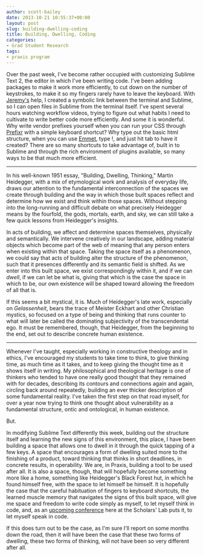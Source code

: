 ```yaml
---
author: scott-bailey
date: 2013-10-21 10:55:37+00:00
layout: post
slug: building-dwelling-coding
title: Building, Dwelling, Coding
categories:
- Grad Student Research
tags:
- praxis program
---
```


Over the past week, I've become rather occupied with customizing Sublime Text 2, the editor in which I've been writing code. I've been adding packages to make it work more efficiently, to cut down on the number of keystrokes, to make it so my fingers rarely have to leave the keyboard. With [Jeremy's](http://clioweb.org/) help, I created a symbolic link between the terminal and Sublime, so I can open files in Sublime from the terminal itself. I've spent several hours watching workflow videos, trying to figure out what habits I need to cultivate to write better code more efficiently. And some it is wonderful. Why write vendor prefixes yourself when you can run your CSS through [Prefixr](http://prefixr.com/) with a simple keyboard shortcut? Why type out the basic html structure, when you can use [Emmet](http://emmet.io/), type !, and just hit tab to have it created? There are so many shortcuts to take advantage of, built in to Sublime and through the rich environment of plugins available, so many ways to be that much more efficient.



* * *



In his well-known 1951 essay, "Building, Dwelling, Thinking," Martin Heidegger, with a mix of etymological work and analysis of everyday life, draws our attention to the fundamental interconnection of the spaces we create through building and the way in which those built spaces reflect and determine how we exist and think within those spaces. Without stepping into the long-running and difficult debate on what precisely Heidegger means by the fourfold, the gods, mortals, earth, and sky, we can still take a few quick lessons from Heidegger's insights.

In acts of building, we affect and determine spaces themselves, physically and semantically. We intervene creatively in our landscape, adding material objects which become part of the web of meaning that any person enters when existing within that space. Taking the space itself as a phenomenon, we could say that acts of building alter the structure of the phenomenon, such that it presences differently and its semantic field is shifted. As we enter into this built space, we exist correspondingly within it, and if we can _dwell_, if we can let be what is, giving that which is the case the space in which to be, our own existence will be shaped toward allowing the freedom of all that is.

If this seems a bit mystical, it is. Much of Heidegger's late work, especially on _Gelassenheit_, bears the trace of Meister Eckhart and other Christian mystics, so focused on a type of being and thinking that runs counter to what will later be called the dominating subjectivity of the transcendental ego. It must be remembered, though, that Heidegger, from the beginning to the end, set out to describe concrete human existence.



* * *



Whenever I've taught, especially working in constructive theology and in ethics, I've encouraged my students to take time to think, to give thinking time, as much time as it takes, and to keep giving the thought time as it shows itself in writing. My philosophical and theological heritage is one of thinkers who tended to have one really good thought that they remained with for decades, describing its contours and connections again and again, circling back around repeatedly, building an ever thicker description of some fundamental reality. I've taken the first step on that road myself, for over a year now trying to think one thought about vulnerability as a fundamental structure, ontic and ontological, in human existence.

But.

In modifying Sublime Text differently this week, building out the structure itself and learning the new signs of this environment, this place, I have been building a space that allows one to dwell in it through the quick tapping of a few keys. A space that encourages a form of dwelling suited more to the finishing of a product, toward thinking that thinks in short deadlines, in concrete results, in operability. We are, in Praxis, building a tool to be used after all. It is also a space, though, that will hopefully become something more like a home, something like Heidegger's Black Forest hut, in which he found himself free, with the space to let himself be himself. It is hopefully the case that the careful habituation of fingers to keyboard shortcuts, the learned muscle memory that navigates the signs of this built space, will give me space and freedom to write code simply as myself, to let myself think in code, and, as an [upcoming conference](http://codespeak.scholarslab.org/) here at the Scholars' Lab puts it, to let myself speak in code.

If this does turn out to be the case, as I'm sure I'll report on some months down the road, then it will have been the case that these two forms of dwelling, these two forms of thinking, will not have been so very different after all.
